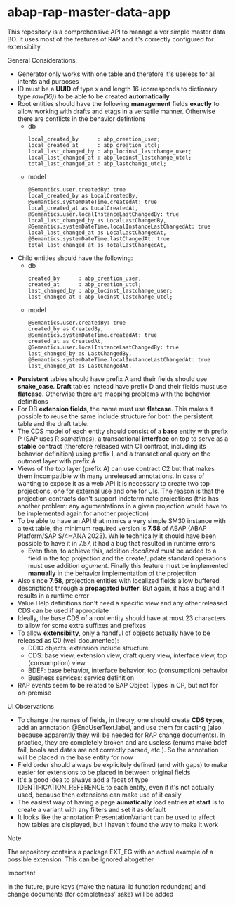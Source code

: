 # abap-rap-master-data-app

This repository is a comprehensive API to manage a ver simple master data BO. It uses most of the features of RAP and it's correctly configured for extensibilty.

General Considerations:
* Generator only works with one table and therefore it's useless for all intents and purposes
* ID must be a **UUID** of type _x_ and length 16 (corresponds to dictionary type _raw(16)_) to be able to be created **automatically**
* Root entities should have the following **management** fields **exactly** to allow working with drafts and etags in a versatile manner. Otherwise there are conflicts in the behavior defintions
  * db
    ```ABAP
    local_created_by      : abp_creation_user; 
    local_created_at      : abp_creation_utcl;
    local_last_changed_by : abp_locinst_lastchange_user;
    local_last_changed_at : abp_locinst_lastchange_utcl;
    total_last_changed_at : abp_lastchange_utcl;
    ```  
  * model
    ```ABAP CDS
    @Semantics.user.createdBy: true
    local_created_by as LocalCreatedBy,
    @Semantics.systemDateTime.createdAt: true
    local_created_at as LocalCreatedAt,
    @Semantics.user.localInstanceLastChangedBy: true
    local_last_changed_by as LocalLastChangedBy,
    @Semantics.systemDateTime.localInstanceLastChangedAt: true
    local_last_changed_at as LocalLastChangedAt,
    @Semantics.systemDateTime.lastChangedAt: true
    total_last_changed_at as TotalLastChangedAt,
    ```
* Child entities should have the following:
  * db
    ```ABAP
    created_by      : abp_creation_user;
    created_at      : abp_creation_utcl;
    last_changed_by : abp_locinst_lastchange_user;
    last_changed_at : abp_locinst_lastchange_utcl;
     ```
  * model
    ```ABAP CDS
    @Semantics.user.createdBy: true
    created_by as CreatedBy,
    @Semantics.systemDateTime.createdAt: true
    created_at as CreatedAt,
    @Semantics.user.localInstanceLastChangedBy: true
    last_changed_by as LastChangedBy,
    @Semantics.systemDateTime.localInstanceLastChangedAt: true
    last_changed_at as LastChangedAt,
    ```
* **Persistent** tables should have prefix A and their fields should use **snake_case**. **Draft** tables instead have prefix D and their fields must use **flatcase**. Otherwise there are mapping problems with the behavior definitions
* For DB **extension fields**, the name must use **flatcase**. This makes it possible to reuse the same include structure for both the persistent table and the draft table.
* The CDS model of each entity should consist of a **base** entity with prefix P (SAP uses R _sometimes_), a transactional **interface** on top to serve as a **stable** contract (therefore released with C1 contract, including its behavior definition) using prefix I, and a transactional query on the outmost layer with prefix A
* Views of the top layer (prefix A) can use contract C2 but that makes them incompatible with many unreleased annotations. In case of wanting to expose it as a web API it is necessary to create two top projections, one for external use and one for UIs. The reason is that the projection contracts don't support indeterminate projections (this has another problem: any agumentations in a given projection would have to be implemented again for another projection)
* To be able to have an API that mimics a very simple SM30 instance with a text table, the minimum required version is **7.58** of ABAP (ABAP Platform/SAP S/4HANA 2023). While technically it should have been possible to have it in 7.57, it had a bug that resulted in runtime errors
  * Even then, to achieve this, addition _:localized_ must be added to a field in the top projection and the create/update standard operations must use addition _agument_. Finally this feature must be implemented **manually** in the behavior implementation of the projection
* Also since **7.58**, projection entities with localized fields allow buffered descriptions through a **propagated buffer**. But again, it has a bug and it results in a runtime error
* Value Help definitions don't need a specific view and any other released CDS can be used if appropriate
* Ideally, the base CDS of a root entity should have at most 23 characters to allow for some extra suffixes and prefixes
* To allow **extensibilty**, only a handful of objects actually have to be released as C0 (well documented):
  * DDIC objects: extension include structure
  * CDS: base view, extension view, draft query view, interface view, top (consumption) view
  * BDEF: base behavior, interface behavior, top (consumption) behavior
  * Business services: service definition
* RAP events seem to be related to SAP Object Types in CP, but not for on-premise

UI Observations
* To change the names of fields, in theory, one should create **CDS types**, add an annotation @EndUserText.label, and use them for casting (also because apparently they will be needed for RAP change documents). In practice, they are completely broken and are useless (enums make bdef fail, bools and dates are not correctly parsed, etc.). So the annotation will be placed in the base entity for now
* Field order should always be explicitely defined (and with gaps) to make easier for extensions to be placed in between original fields
* It's a good idea to always add a facet of type IDENTIFICATION_REFERENCE to each entity, even if it's not actually used, because then extensions can make use of it easily
* The easiest way of having a page **aumatically** load entries **at start** is to create a variant with any filters and set it as default
* It looks like the annotation PresentationVariant can be used to affect how tables are displayed, but I haven't found the way to make it work

> [!NOTE]
> The repository contains a package EXT_EG with an actual example of a possible extension. This can be ignored altogether

> [!IMPORTANT]
> In the future, pure keys (make the natural id function redundant) and change documents (for completness' sake) will be added
